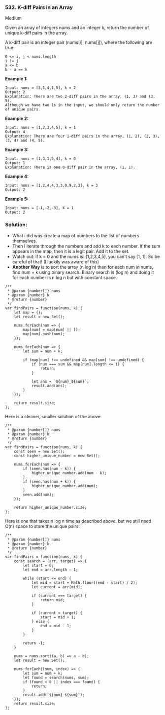 ### 532. K-diff Pairs in an Array
Medium

Given an array of integers nums and an integer k, return the number of unique k-diff pairs in the array.

A k-diff pair is an integer pair (nums[i], nums[j]), where the following are true:
```
0 <= i, j < nums.length
i != j
a <= b
b - a == k
```
**Example 1:**
```
Input: nums = [3,1,4,1,5], k = 2
Output: 2
Explanation: There are two 2-diff pairs in the array, (1, 3) and (3, 5).
Although we have two 1s in the input, we should only return the number of unique pairs.
```

**Example 2:**
```
Input: nums = [1,2,3,4,5], k = 1
Output: 4
Explanation: There are four 1-diff pairs in the array, (1, 2), (2, 3), (3, 4) and (4, 5).
```

**Example 3:**
```
Input: nums = [1,3,1,5,4], k = 0
Output: 1
Explanation: There is one 0-diff pair in the array, (1, 1).
```

**Example 4:**
```
Input: nums = [1,2,4,4,3,3,0,9,2,3], k = 3
Output: 2
```

**Example 5:**
```
Input: nums = [-1,-2,-3], k = 1
Output: 2
```

### Solution:
- What i did was create a map of numbers to the list of numbers themselves.
- Then I iterate through the numbers and add k to each number. If the sum appears in the map, then it is a legit pair. Add it to the set.
- Watch out: if k = 0 and the nums is: [1,2,3,4,5], you can't say [1, 1]. So be careful of that! (I luckily was aware of this)
- **Another Way** is to sort the array (n log n) then for each num in nums, find num + k using binary search. Binary search is (log n) and doing it for each number is n log n
but with constant space.

```
/**
 * @param {number[]} nums
 * @param {number} k
 * @return {number}
 */
var findPairs = function(nums, k) {
    let map = {};
    let result = new Set();
    
    nums.forEach(num => {
        map[num] = map[num] || [];
        map[num].push(num);
    });
    
    nums.forEach(num => {
        let sum = num + k;
        
        if (map[num] !== undefined && map[sum] !== undefined) {
            if (num === sum && map[num].length <= 1) {
                return;
            }
            
            let ans = `${num}_${sum}`;
            result.add(ans);
        }
    });
    
    return result.size;
};
```

Here is a cleaner, smaller solution of the above:
```
/**
 * @param {number[]} nums
 * @param {number} k
 * @return {number}
 */
var findPairs = function(nums, k) {
    const seen = new Set();
    const higher_unique_number = new Set();
    
    nums.forEach(num => {
        if (seen.has(num - k)) {
            higher_unique_number.add(num - k);
        }
        if (seen.has(num + k)) {
            higher_unique_number.add(num);
        }
        seen.add(num);
    });
    
    return higher_unique_number.size;
};
```

Here is one that takes n log n time as described above, but we still need O(n) space to store the unique pairs:
```
/**
 * @param {number[]} nums
 * @param {number} k
 * @return {number}
 */
var findPairs = function(nums, k) {
    const search = (arr, target) => {
        let start = 0;
        let end = arr.length - 1;
        
        while (start <= end) {
            let mid = start + Math.floor((end - start) / 2);
            let current = arr[mid];
            
            if (current === target) {
                return mid;
            }
            
            if (current < target) {
                start = mid + 1;
            } else {
                end = mid - 1;
            }
        }
        
        return -1;
    }
    
    nums = nums.sort((a, b) => a - b);
    let result = new Set();
    
    nums.forEach((num, index) => {
        let sum = num + k;
        let found = search(nums, sum);
        if (found < 0 || index === found) {
            return;
        }
        result.add(`${num}_${sum}`);
    });
    return result.size;
};
```
